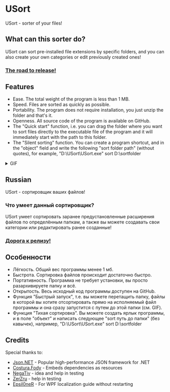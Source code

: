 # USort
USort - sorter of your files!
## What can this sorter do?
USort can sort pre-installed file extensions by specific folders, and you can also create your own categories or edit previously created ones!
### [The road to release!](https://github.com/Net2Fox/USort/projects/1)
## Features
- Ease. The total weight of the program is less than 1 MB.
- Speed. Files are sorted as quickly as possible.
- Portability. The program does not require installation, you just unzip the folder and that's it.
- Openness. All source code of the program is available on GitHub.
- The "Quick start" function, i.e. you can drag the folder where you want to sort files directly to the executable file of the program and it will immediately start with the path to this folder.
- The "Silent sorting" function. You can create a program shortcut, and in the "object" field and write the following "sort folder path" (without quotes), for example, "D:\USort\USort.exe" sort D:\sortfolder


<details>
  <summary>GIF</summary>
  
  ![](https://github.com/Net2Fox/USort/blob/master/New%20Quick%20Start.gif)
  
</details>

## Russian
USort - сортировщик ваших файлов!
### Что умеет данный сортировщик?
USort умеет сортировать заранее предустановленные расширения файлов по определённым папкам, а также вы можете создавать свои категории или редактировать ранее созданные!
### [Дорога к релизу!](https://github.com/Net2Fox/USort/projects/1)
## Особенности
- Лёгкость. Общий вес программы менее 1 мб.
- Быстрота. Сортировка файлов происходит достаточно быстро.
- Портативность. Программа не требует установки, вы просто разархивируете папку и всё.
- Открытость. Весь исходный код программы доступен на GitHub.
- Функция "Быстрый запуск", т.е. вы можете перетащить папку, файлы в которой вы хотите отсортировать прямо на исполняемый файл программы и она сразу запустится с путем до этой папки (см. GIF).
- Функция "Тихая сортировка". Вы можете создать ярлык программы, и в поле "объект" и написать следующее "sort путь до папки" (без кавычек), например, "D:\USort\USort.exe" sort D:\sortfolder


## Credits
Special thanks to:
- [Json.NET](https://www.newtonsoft.com/json) - Popular high-performance JSON framework for .NET
- [Costura.Fody](https://github.com/Fody/Costura) - Embeds dependencies as resources
- [NegaTiv](https://vk.com/lilnegativ) - idea and help in testing
- [ZerZru](https://github.com/ZerZru) - help in testing
- [Epsil0neR](https://github.com/Epsil0neR/WPF-Localization) - For WPF localization guide without restarting
